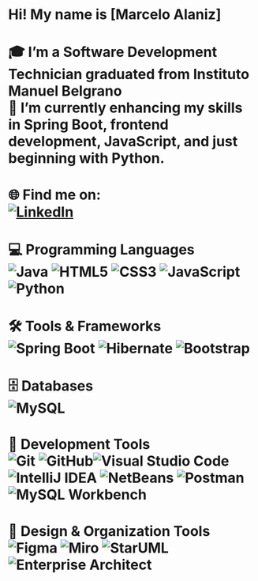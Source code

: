 # Hi! My name is [Marcelo Alaniz]
🎓 I’m a **Software Development Technician** graduated from **Instituto Manuel Belgrano** <br>
🚀 I’m currently enhancing my skills in **Spring Boot**, **frontend development**, **JavaScript**, and just beginning with **Python**.
====================================================================================================================================
🌐 **Find me on**:   
[![LinkedIn](https://img.shields.io/badge/LinkedIn-%230077B5.svg?logo=linkedin&logoColor=white)](https://www.linkedin.com/in/marcelo-alaniz-920791327/)
====================================================================================================================================
💻 **Programming Languages** <br>
![Java](https://img.shields.io/badge/Java-ED8B00?style=for-the-badge&logo=openjdk&logoColor=white) ![HTML5](https://img.shields.io/badge/HTML5-E34F26?style=for-the-badge&logo=html5&logoColor=white) ![CSS3](https://img.shields.io/badge/CSS3-1572B6?style=for-the-badge&logo=css3&logoColor=white) ![JavaScript](https://img.shields.io/badge/JavaScript-F7DF1E?style=for-the-badge&logo=javascript&logoColor=black) ![Python](https://img.shields.io/badge/Python-3776AB?style=for-the-badge&logo=python&logoColor=white)
====================================================================================================================================
🛠️ **Tools & Frameworks** <br>
![Spring Boot](https://img.shields.io/badge/Spring%20Boot-6DB33F?style=for-the-badge&logo=spring-boot&logoColor=white) ![Hibernate](https://img.shields.io/badge/Hibernate-59666C?style=for-the-badge&logo=hibernate&logoColor=white) ![Bootstrap](https://img.shields.io/badge/Bootstrap-563D7C?style=for-the-badge&logo=bootstrap&logoColor=white)
====================================================================================================================================
🗄️ **Databases** <br>
![MySQL](https://img.shields.io/badge/mysql-4479A1.svg?style=for-the-badge&logo=mysql&logoColor=white)
====================================================================================================================================
🔧 **Development Tools** <br>
![Git](https://img.shields.io/badge/git-%23F05033.svg?style=for-the-badge&logo=git&logoColor=white) ![GitHub](https://img.shields.io/badge/github-%23121011.svg?style=for-the-badge&logo=github&logoColor=white)![Visual Studio Code](https://img.shields.io/badge/Visual%20Studio%20Code-007ACC?style=for-the-badge&logo=visual-studio-code&logoColor=white) ![IntelliJ IDEA](https://img.shields.io/badge/IntelliJ%20IDEA-000000?style=for-the-badge&logo=intellij-idea&logoColor=white) ![NetBeans](https://img.shields.io/badge/NetBeans-5C2D91?style=for-the-badge&logo=apache-netbeans&logoColor=white) ![Postman](https://img.shields.io/badge/Postman-FF6C37?style=for-the-badge&logo=postman&logoColor=white) ![MySQL Workbench](https://img.shields.io/badge/MySQL%20Workbench-4479A1?style=for-the-badge&logo=mysql&logoColor=white)
====================================================================================================================================
🎨 **Design & Organization Tools** <br>
![Figma](https://img.shields.io/badge/Figma-F24E1E?style=for-the-badge&logo=figma&logoColor=white) ![Miro](https://img.shields.io/badge/Miro-FFCC00?style=for-the-badge&logo=miro&logoColor=white) ![StarUML](https://img.shields.io/badge/StarUML-1E2A47?style=for-the-badge&logo=staruml&logoColor=white) ![Enterprise Architect](https://img.shields.io/badge/Enterprise%20Architect-1E2A47?style=for-the-badge&logo=enterprise-architect&logoColor=white)
====================================================================================================================================

